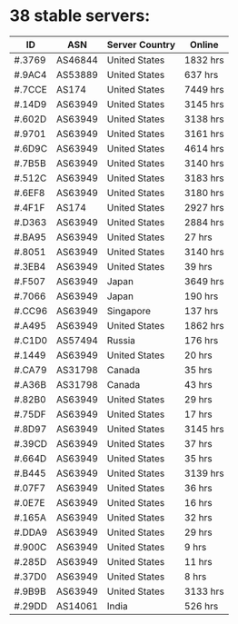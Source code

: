 # 38 stable servers:

| ID | ASN | Server Country | Online |
| ------ | ------ | ------ | ------ |
| #.3769 | AS46844 | United States | 1832 hrs |
| #.9AC4 | AS53889 | United States | 637 hrs |
| #.7CCE | AS174 | United States | 7449 hrs |
| #.14D9 | AS63949 | United States | 3145 hrs |
| #.602D | AS63949 | United States | 3138 hrs |
| #.9701 | AS63949 | United States | 3161 hrs |
| #.6D9C | AS63949 | United States | 4614 hrs |
| #.7B5B | AS63949 | United States | 3140 hrs |
| #.512C | AS63949 | United States | 3183 hrs |
| #.6EF8 | AS63949 | United States | 3180 hrs |
| #.4F1F | AS174 | United States | 2927 hrs |
| #.D363 | AS63949 | United States | 2884 hrs |
| #.BA95 | AS63949 | United States | 27 hrs |
| #.8051 | AS63949 | United States | 3140 hrs |
| #.3EB4 | AS63949 | United States | 39 hrs |
| #.F507 | AS63949 | Japan | 3649 hrs |
| #.7066 | AS63949 | Japan | 190 hrs |
| #.CC96 | AS63949 | Singapore | 137 hrs |
| #.A495 | AS63949 | United States | 1862 hrs |
| #.C1D0 | AS57494 | Russia | 176 hrs |
| #.1449 | AS63949 | United States | 20 hrs |
| #.CA79 | AS31798 | Canada | 35 hrs |
| #.A36B | AS31798 | Canada | 43 hrs |
| #.82B0 | AS63949 | United States | 29 hrs |
| #.75DF | AS63949 | United States | 17 hrs |
| #.8D97 | AS63949 | United States | 3145 hrs |
| #.39CD | AS63949 | United States | 37 hrs |
| #.664D | AS63949 | United States | 35 hrs |
| #.B445 | AS63949 | United States | 3139 hrs |
| #.07F7 | AS63949 | United States | 36 hrs |
| #.0E7E | AS63949 | United States | 16 hrs |
| #.165A | AS63949 | United States | 32 hrs |
| #.DDA9 | AS63949 | United States | 29 hrs |
| #.900C | AS63949 | United States | 9 hrs |
| #.285D | AS63949 | United States | 11 hrs |
| #.37D0 | AS63949 | United States | 8 hrs |
| #.9B9B | AS63949 | United States | 3133 hrs |
| #.29DD | AS14061 | India | 526 hrs |

